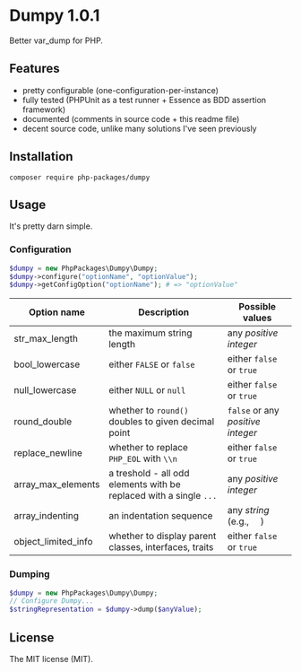 # Dumpy 1.0.1

Better var_dump for PHP.

## Features

- pretty configurable (one-configuration-per-instance)
- fully tested (PHPUnit as a test runner + Essence as BDD assertion framework)
- documented (comments in source code + this readme file)
- decent source code, unlike many solutions I've seen previously

## Installation

```
composer require php-packages/dumpy
```

## Usage

It's pretty darn simple.

### Configuration

```php
$dumpy = new PhpPackages\Dumpy\Dumpy;
$dumpy->configure("optionName", "optionValue");
$dumpy->getConfigOption("optionName"); # => "optionValue"
```

| Option name | Description | Possible values |
--------------|-------------|------------------
| str_max_length      | the maximum string length | any *positive integer* |
| bool_lowercase      | either `FALSE` or `false` | either `false` or `true` |
| null_lowercase      | either `NULL` or `null` | either `false` or `true` |
| round_double        | whether to `round()` doubles to given decimal point | `false` or any *positive integer* |
| replace_newline     | whether to replace `PHP_EOL` with `\\n` | either `false` or `true` |
| array_max_elements  | a treshold - all odd elements with be replaced with a single `...` | any *positive integer* |
| array_indenting     | an indentation sequence | any *string* (e.g., `  `) |
| object_limited_info | whether to display parent classes, interfaces, traits | either `false` or `true` |

### Dumping

```php
$dumpy = new PhpPackages\Dumpy\Dumpy;
// Configure Dumpy...
$stringRepresentation = $dumpy->dump($anyValue);
```

## License

The MIT license (MIT).
